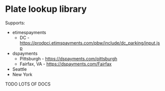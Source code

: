 # Plate lookup library

Supports:
 * etimespayments
    * DC - https://prodpci.etimspayments.com/pbw/include/dc_parking/input.jsp
 * dspayments
    * Pittsburgh - https://dspayments.com/pittsburgh
    * Fairfax, VA - https://dspayments.com/Fairfax
 * Seattle
 * New York

TODO LOTS OF DOCS
